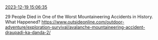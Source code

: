 [2023-12-19 15:06:35](https://mstdn.social/@hill_wanderer/111607702840531377)

29 People Died in One of the Worst Mountaineering Accidents in History. What Happened? <a href="https://www.outsideonline.com/outdoor-adventure/exploration-survival/avalanche-mountaineering-accident-draupadi-ka-danda-2/" target="_blank" rel="nofollow noopener noreferrer" translate="no">https://www.outsideonline.com/outdoor-adventure/exploration-survival/avalanche-mountaineering-accident-draupadi-ka-danda-2/</a>